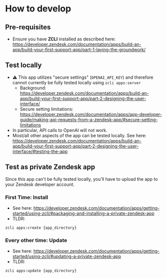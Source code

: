 # How to develop

## Pre-requisites
* Ensure you have **ZCLI** installed as described here: https://developer.zendesk.com/documentation/apps/build-an-app/build-your-first-support-app/part-1-laying-the-groundwork/

## Test locally
* ⚠️ This app utilizes "secure settings" (`OPENAI_API_KEY`) and therefore cannot currently be fully tested locally using `zcli apps:server`
    * Background: https://developer.zendesk.com/documentation/apps/build-an-app/build-your-first-support-app/part-2-designing-the-user-interface/
    * Secure setting limitations: https://developer.zendesk.com/documentation/apps/app-developer-guide/making-api-requests-from-a-zendesk-app/#secure-setting-limitations
* In particular, API calls to OpenAI will not work.
* Most/all other aspects of the app can be tested locally. See here: https://developer.zendesk.com/documentation/apps/build-an-app/build-your-first-support-app/part-2-designing-the-user-interface/#testing-the-app

## Test as private Zendesk app
Since this app can't be fully tested locally, you'll have to upload the app to your Zendesk developer account.

### First Time: Install
* See here: https://developer.zendesk.com/documentation/apps/getting-started/using-zcli/#packaging-and-installing-a-private-zendesk-app
* TLDR: 
```
zcli apps:create {app_directory}
```

### Every other time: Update
* See here: https://developer.zendesk.com/documentation/apps/getting-started/using-zcli/#updating-a-private-zendesk-app
* TLDR:
```
zcli apps:update {app_directory}
```